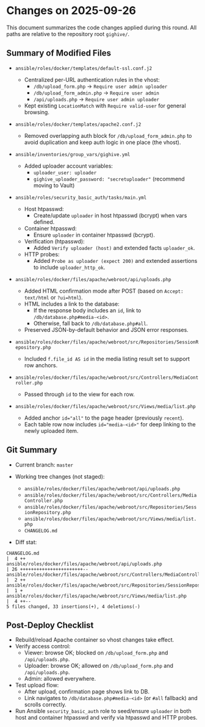 # Changes on 2025-09-26

This document summarizes the code changes applied during this round. All paths are relative to the repository root `gighive/`.

## Summary of Modified Files

- `ansible/roles/docker/templates/default-ssl.conf.j2`
  - Centralized per-URL authentication rules in the vhost:
    - `/db/upload_form.php` → `Require user admin uploader`
    - `/db/upload_form_admin.php` → `Require user admin`
    - `/api/uploads.php` → `Require user admin uploader`
  - Kept existing `LocationMatch` with `Require valid-user` for general browsing.

- `ansible/roles/docker/templates/apache2.conf.j2`
  - Removed overlapping auth block for `/db/upload_form_admin.php` to avoid duplication and keep auth logic in one place (the vhost).

- `ansible/inventories/group_vars/gighive.yml`
  - Added uploader account variables:
    - `uploader_user: uploader`
    - `gighive_uploader_password: "secretuploader"` (recommend moving to Vault)

- `ansible/roles/security_basic_auth/tasks/main.yml`
  - Host htpasswd:
    - Create/update `uploader` in host htpasswd (bcrypt) when vars defined.
  - Container htpasswd:
    - Ensure `uploader` in container htpasswd (bcrypt).
  - Verification (htpasswd):
    - Added `Verify uploader (host)` and extended facts `uploader_ok`.
  - HTTP probes:
    - Added `Probe as uploader (expect 200)` and extended assertions to include `uploader_http_ok`.

- `ansible/roles/docker/files/apache/webroot/api/uploads.php`
  - Added HTML confirmation mode after POST (based on `Accept: text/html` or `?ui=html`).
  - HTML includes a link to the database:
    - If the response body includes an `id`, link to `/db/database.php#media-<id>`.
    - Otherwise, fall back to `/db/database.php#all`.
  - Preserved JSON-by-default behavior and JSON error responses.

- `ansible/roles/docker/files/apache/webroot/src/Repositories/SessionRepository.php`
  - Included `f.file_id AS id` in the media listing result set to support row anchors.

- `ansible/roles/docker/files/apache/webroot/src/Controllers/MediaController.php`
  - Passed through `id` to the view for each row.

- `ansible/roles/docker/files/apache/webroot/src/Views/media/list.php`
  - Added anchor `id="all"` to the page header (previously `recent`).
  - Each table row now includes `id="media-<id>"` for deep linking to the newly uploaded item.

## Git Summary

- Current branch: `master`
- Working tree changes (not staged):
  - `ansible/roles/docker/files/apache/webroot/api/uploads.php`
  - `ansible/roles/docker/files/apache/webroot/src/Controllers/MediaController.php`
  - `ansible/roles/docker/files/apache/webroot/src/Repositories/SessionRepository.php`
  - `ansible/roles/docker/files/apache/webroot/src/Views/media/list.php`
  - `CHANGELOG.md`

- Diff stat:
```
CHANGELOG.md                                                                     |  4 ++
ansible/roles/docker/files/apache/webroot/api/uploads.php                        | 26 +++++++++++++++++++++++--
ansible/roles/docker/files/apache/webroot/src/Controllers/MediaController.php    |  2 ++
ansible/roles/docker/files/apache/webroot/src/Repositories/SessionRepository.php |  1 +
ansible/roles/docker/files/apache/webroot/src/Views/media/list.php               |  4 ++--
5 files changed, 33 insertions(+), 4 deletions(-)
```

## Post-Deploy Checklist

- Rebuild/reload Apache container so vhost changes take effect.
- Verify access control:
  - Viewer: browse OK; blocked on `/db/upload_form.php` and `/api/uploads.php`.
  - Uploader: browse OK; allowed on `/db/upload_form.php` and `/api/uploads.php`.
  - Admin: allowed everywhere.
- Test upload flow:
  - After upload, confirmation page shows link to DB.
  - Link navigates to `/db/database.php#media-<id>` (or `#all` fallback) and scrolls correctly.
- Run Ansible `security_basic_auth` role to seed/ensure `uploader` in both host and container htpasswd and verify via htpasswd and HTTP probes.
